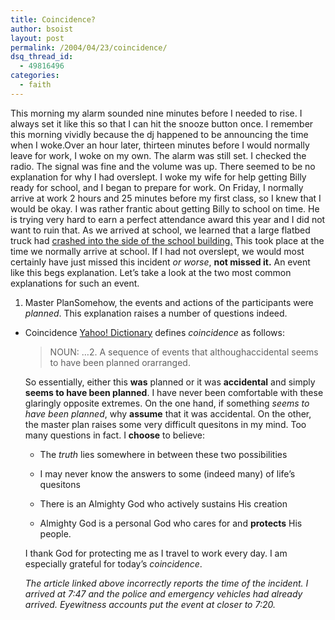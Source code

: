 ```yaml
---
title: Coincidence?
author: bsoist
layout: post
permalink: /2004/04/23/coincidence/
dsq_thread_id:
  - 49816496
categories:
  - faith
---
```

This morning my alarm sounded nine minutes before I needed to rise. I always set it like this so that I can hit the snooze button once. I remember this morning vividly because the dj happened to be announcing the time when I woke.Over an hour later, thirteen minutes before I would normally leave for work, I woke on my own. The alarm was still set. I checked the radio. The signal was fine and the volume was up. There seemed to be no explanation for why I had overslept. I woke my wife for help getting Billy ready for school, and I began to prepare for work. On Friday, I normally arrive at work 2 hours and 25 minutes before my first class, so I knew that I would be okay. I was rather frantic about getting Billy to school on time. He is trying very hard to earn a perfect attendance award this year and I did not want to ruin that. As we arrived at school, we learned that a large flatbed truck had [crashed into the side of the school building.][1] This took place at the time we normally arrive at school. If I had not overslept, we would most certainly have just missed this incident *or worse*, **not missed it.** An event like this begs explanation. Let&#8217;s take a look at the two most common explanations for such an event.

  1. Master PlanSomehow, the events and actions of the participants were *planned*. This explanation raises a number of questions indeed.

  * Coincidence [Yahoo! Dictionary][2] defines *coincidence* as follows:
    > NOUN: &#8230;2. A sequence of events that althoughaccidental seems to have been planned orarranged.</p>
    
    So essentially, either this **was** planned or it was **accidental** and simply **seems to have been planned**. I have never been comfortable with these glaringly opposite extremes. On the one hand, if something *seems to have been planned*, why **assume** that it was accidental. On the other, the master plan raises some very difficult quesitons in my mind. Too many questions in fact. I **choose** to believe:
    
      * The *truth* lies somewhere in between these two possibilities
    
      * I may never know the answers to some (indeed many) of life&#8217;s quesitons
    
      * There is an Almighty God who actively sustains His creation
    
      * Almighty God is a personal God who cares for and **protects** His people.
    
    I thank God for protecting me as I travel to work every day. I am especially grateful for today&#8217;s *coincidence*. <i class="fa fa-smile-o"></i>
    
    <address>
      The article linked above incorrectly reports the time of the incident. I arrived at 7:47 and the police and emergency vehicles had already arrived. Eyewitness accounts put the event at closer to 7:20.
    </address>
    

 [1]: http://www.delawareonline.com/newsjournal/local/2004/04/24truckcrashesint.html
 [2]: http://education.yahoo.com/reference/dictionary/entries/58/c0465800.html
